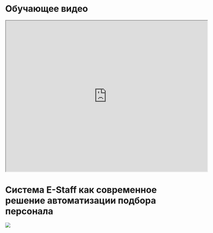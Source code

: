 # Обучающее видео
<iframe src="https://drive.google.com/file/d/1MCgAfIuG_i1VybRmNT4fyRm9cGEqD1tE/preview" width="640" height="480" allow="autoplay"></iframe>

# Система E-Staff как современное решение автоматизации подбора персонала

![](https://www.youtube.com/watch?v=wI3CW_4W-00&ab_channel=SpecialistTV)